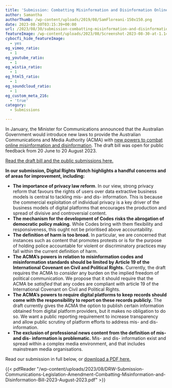 ```yaml
---
title: 'Submission: Combatting Misinformation and Disinformation Online'
author: Samantha
authorThumb: /wp-content/uploads/2019/08/SamFloreani-150x150.png
date: 2023-08-30T03:15:39+00:00
url: /2023/08/30/submission-combatting-misinformation-and-disinformation-online/
featureImage: /wp-content/uploads/2023/08/Screenshot-2023-08-30-at-1.14.08-pm.png
cybocfi_hide_featureImage:
  - yes
eg_vimeo_ratio:
  - 1
eg_youtube_ratio:
  - 1
eg_wistia_ratio:
  - 1
eg_html5_ratio:
  - 1
eg_soundcloud_ratio:
  - 1
eg_custom_meta_216:
  - 'true'
category:
  - Submissions

---
```

In January, the Minister for Communications announced that the Australian Government would introduce new laws to provide the Australian Communications and Media Authority (ACMA) with <a href="https://www.abc.net.au/news/2023-06-25/fines-to-punish-online-misinformation-under-new-draft-bill/102521500" target="_blank" rel="noreferrer noopener">new powers to combat online misinformation and disinformation</a>. The draft bill was open for public feedback from 20 June to 20 August 2023.

<a href="https://www.infrastructure.gov.au/have-your-say/new-acma-powers-combat-misinformation-and-disinformation" target="_blank" rel="noreferrer noopener">Read the draft bill and the public submissions here.</a>

**In our submission, Digital Rights Watch highlights a handful concerns and of areas for improvement, including:**

  * **The importance of privacy law reform**. In our view, strong privacy reform that favours the rights of users over data extractive business models is central to tackling mis- and dis- information. This is because the commercial exploitation of individual privacy is a key driver of the business models of digital platforms that encourages the production and spread of divisive and controversial content.
  * **The mechanism for the development of Codes risks the abrogation of democratic policy making.** While Codes bring with them flexibility and responsiveness, this ought not be prioritised above accountability.
  * **The definition of harm is too broad.** In particular, we are concerned that instances such as content that promotes protests or is for the purpose of holding police accountable for violent or discriminatory practices may fall within the current definition of harm.
  * **The ACMA&#8217;s powers in relation to misinformation codes and misinformation standards should be limited by Article 19 of the International Covenant on Civil and Political Rights.** Currently, the draft requires the ACMA to _consider_ any burden on the implied freedom of political communication. We propose that it should require that the ACMA be _satisfied_ that any codes are compliant with article 19 of the International Covenant on Civil and Political Rights.
  * **The ACMA&#8217;s powers to require digital platforms to keep records should come with the responsibility to report on these records publicly.** The draft currently gives the ACMA the option to publish certain information obtained from digital platform providers, but it makes no obligation to do so. We want a public reporting requirement to increase transparency and allow public scrutiny of platform efforts to address mis- and dis- information.
  * **The exclusion of professional news content from the definition of mis- and dis- information is problematic.** Mis- and dis- information exist and spread within a complex media environment, and that includes mainstream media organisations.

Read our submission in full below, or <a href="/wp-content/uploads/2023/08/DRW-Submission-Communications-Legislation-Amendment-Combatting-Misinformation-and-Disinformation-Bill-2023-August-2023.pdf" target="_blank" rel="noreferrer noopener">download a PDF here.</a>

{{< pdfReader "/wp-content/uploads/2023/08/DRW-Submission-Communications-Legislation-Amendment-Combatting-Misinformation-and-Disinformation-Bill-2023-August-2023.pdf" >}}
